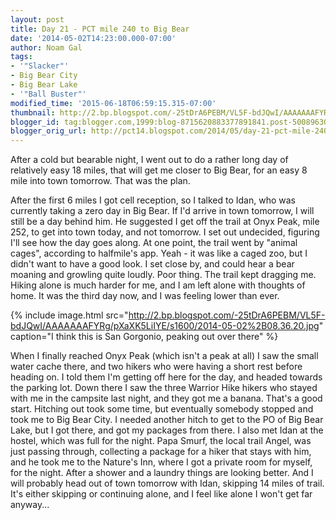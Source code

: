 ```yaml
---
layout: post
title: Day 21 - PCT mile 240 to Big Bear
date: '2014-05-02T14:23:00.000-07:00'
author: Noam Gal
tags:
- '"Slacker"'
- Big Bear City
- Big Bear Lake
- '"Ball Buster"'
modified_time: '2015-06-18T06:59:15.315-07:00'
thumbnail: http://2.bp.blogspot.com/-25tDrA6PEBM/VL5F-bdJQwI/AAAAAAAFYRg/pXaXK5LiIYE/s72-c/2014-05-02%2B08.36.20.jpg
blogger_id: tag:blogger.com,1999:blog-8715620883377891841.post-500896309615982217
blogger_orig_url: http://pct14.blogspot.com/2014/05/day-21-pct-mile-240-to-big-bear.html
---
```


After a cold but bearable night, I went out to do a rather long day of relatively easy 18 miles, that will get me closer to Big Bear, for an easy 8 mile into town tomorrow. That was the plan.

After the first 6 miles I got cell reception, so I talked to Idan, who was currently taking a zero day in Big Bear. If I'd arrive in town tomorrow, I will still be a day behind him. He suggested I get off the trail at Onyx Peak, mile 252, to get into town today, and not tomorrow. I set out undecided, figuring I'll see how the day goes along. At one point, the trail went by "animal cages", according to halfmile's app. Yeah - it was like a caged zoo, but I didn't want to have a good look. I set close by, and could hear a bear moaning and growling quite loudly. Poor thing. The trail kept dragging me. Hiking alone is much harder for me, and I am left alone with thoughts of home. It was the third day now, and I was feeling lower than ever.

{% include image.html src="http://2.bp.blogspot.com/-25tDrA6PEBM/VL5F-bdJQwI/AAAAAAAFYRg/pXaXK5LiIYE/s1600/2014-05-02%2B08.36.20.jpg" caption="I think this is San Gorgonio, peaking out over there" %}

When I finally reached Onyx Peak (which isn't a peak at all) I saw the small water cache there, and two hikers who were having a short rest before heading on. I told them I'm getting off here for the day, and headed towards the parking lot. Down there I saw the three Warrior Hike hikers who stayed with me in the campsite last night, and they got me a banana. That's a good start. Hitching out took some time, but eventually somebody stopped and took me to Big Bear City. I needed another hitch to get to the PO of Big Bear Lake, but I got there, and got my packages from there. I also met Idan at the hostel, which was full for the night. Papa Smurf, the local trail Angel, was just passing through, collecting a package for a hiker that stays with him, and he took me to the Nature's Inn, where I got a private room for myself, for the night. After a shower and a laundry things are looking better. And I will probably head out of town tomorrow with Idan, skipping 14 miles of trail. It's either skipping or continuing alone, and I feel like alone I won't get far anyway...

